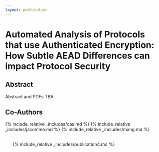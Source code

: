 ```yaml
---
layout: publication
---
```

# Automated Analysis of Protocols that use Authenticated Encryption: How Subtle AEAD Differences can impact Protocol Security



<h2> Abstract </h2>

Abstract and PDFs TBA

<h2> Co-Authors </h2>

<div class="coolcontainer">
{% include_relative _includes/cas.md %}
{% include_relative _includes/jacomme.md %}
{% include_relative _includes/mang.md %}
</div>
<br>
<div class="publications">
<ol class="bibliography">

{% include_relative _includes/publication4.md %}
<br>
</ol>
</div>